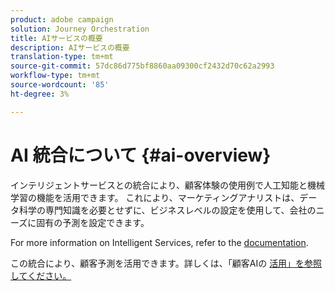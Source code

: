 ```yaml
---
product: adobe campaign
solution: Journey Orchestration
title: AIサービスの概要
description: AIサービスの概要
translation-type: tm+mt
source-git-commit: 57dc86d775bf8860aa09300cf2432d70c62a2993
workflow-type: tm+mt
source-wordcount: '85'
ht-degree: 3%

---
```



# AI 統合について {#ai-overview}

インテリジェントサービスとの統合により、顧客体験の使用例で人工知能と機械学習の機能を活用できます。 これにより、マーケティングアナリストは、データ科学の専門知識を必要とせずに、ビジネスレベルの設定を使用して、会社のニーズに固有の予測を設定できます。

For more information on Intelligent Services, refer to the [documentation](https://docs.adobe.com/content/help/en/experience-platform/intelligent-services/home.html).

この統合により、顧客予測を活用できます。詳しくは、「顧客AIの [活用」を参照してください。](../ai-services/leveraging-customer-ai.md)

<!--* fatigue scores, see [Leveraging Journey AI](../ai-services/leveraging-fatigue-scores.md)-->
